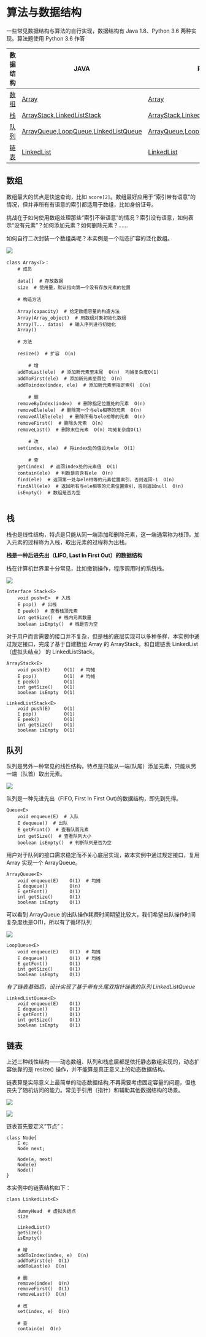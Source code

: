 # 算法与数据结构

一些常见数据结构与算法的自行实现，数据结构有 Java 1.8、Python 3.6 两种实现。算法题使用 Python 3.6 作答

| 数据结构                                                     | JAVA                                                         | Python                                                       |
| :----------------------------------------------------------- | ------------------------------------------------------------ | ------------------------------------------------------------ |
| [数组](https://github.com/LibertyDream/algorithm_data_structure#数组) | [Array](./datastruct/array/Array.java)                       | [Array](./datastruct/array/Array.py)                         |
| [栈](https://github.com/LibertyDream/algorithm_data_structure#栈) | [ArrayStack](./datastruct/stack/ArrayStack.java),[LinkedListStack](./datastruct/stack/LinkedListStack.java) | [ArrayStack](./datastruct/stack/ArrayStack.py),[LinkedListStack](./datastruct/stack/LinkedListStack.py) |
| [队列](https://github.com/LibertyDream/algorithm_data_structure#队列) | [ArrayQueue](./datastruct/queue/ArrayQueue.java),[LoopQueue](./datastruct/queue/LoopQueue.java),[LinkedListQueue](./datastruct/queue/LinkedListQueue.java) | [ArrayQueue](./datastruct/queue/ArrayQueue.py),[LoopQueue](./datastruct/queue/LoopQueue.py),[LinkedListQueue](./datastruct/queue/LinkedListQueue.py) |
| [链表](https://github.com/LibertyDream/algorithm_data_structure#链表) | [LinkedList](./datastruct/linkedlist/LinkedList.java)        | [LinkedList](./datastruct/linkedlist/LinkedList.py)          |

## 数组

数组最大的优点是快速查询，比如 `score[2]`。数组最好应用于“索引带有语意”的情况，但并非所有有语意的索引都适用于数组，比如身份证号。

挑战在于如何使用数组处理那些“索引不带语意”的情况？索引没有语意，如何表示“没有元素”？如何添加元素？如何删除元素？......

如何自行二次封装一个数组类呢？本实例是一个动态扩容的泛化数组。

![]( https://raw.githubusercontent.com/LibertyDream/diy_img_host/master/img/2019-07-03_array_structure.png)

```
class Array<T>：
    # 成员
    
    data[]  # 存放数据
    size  # 使用量，默认指向第一个没有存放元素的位置
    
    # 构造方法
    
    Array(capacity)  # 给定数组容量的构造方法
    Array(Array_object)  # 用数组对象初始化数组
    Array(T... datas)  # 输入序列进行初始化
    Array()
    
    # 方法
    
    resize()  # 扩容  O(n) 
    
        # 增
    addToLast(ele)  # 添加新元素至末尾  O(n)  均摊复杂度O(1)
    addToFirst(ele)  # 添加新元素至首位  O(n)
    addToindex(index, ele)  # 添加新元素至指定索引  O(n)
   	
        # 删
    removeByIndex(index)  # 删除指定位置处的元素  O(n)
    removeEle(ele)  # 删除第一个与ele相等的元素  O(n)
    removeAllEle(ele)  # 删除所有与ele相等的元素  O(n)
    removeFirst()  # 删除头元素  O(n)
    removeLast()  # 删除末位元素  O(n) 均摊复杂度O(1)
    
        # 改
    set(index, ele)  # 将index处的值设为ele  O(1)
    
        # 查
    get(index)  # 返回index处的元素值  O(1)
    contain(ele)  # 判断是否含有ele  O(n)
    find(ele)  # 返回第一处与ele相等的元素位置索引，否则返回-1  O(n)
    findAll(ele)  # 返回所有与ele相等的元素位置索引，否则返回null  O(n)
    isEmpty()  # 数组是否为空
    
```

## 栈

栈也是线性结构，特点是只能从同一端添加和删除元素，这一端通常称为栈顶。加入元素的过程称为入栈，取出元素的过程称为出栈。

**栈是一种后进先出（LIFO, Last In First Out）的数据结构**

栈在计算机世界里十分常见，比如撤销操作，程序调用时的系统栈。

![]( https://raw.githubusercontent.com/LibertyDream/diy_img_host/master/img/2019-07-12-stack.png)

```
Interface Stack<E>
    void push<E>  # 入栈
    E pop()  # 出栈
    E peek()  # 查看栈顶元素
    int getSize()  # 栈内元素数量
    boolean isEmpty()  # 栈是否为空
```

对于用户而言需要的接口并不复杂，但是栈的底层实现可以多种多样，本实例中通过规定接口，完成了基于自建数组 Array 的 ArrayStack，和自建链表 LinkedList（虚拟头结点） 的 LinkedListStack。

```
ArrayStack<E>
    void push(E)     O(1)  # 均摊
    E pop()          O(1)  # 均摊
    E peek()         O(1)
    int getSize()    O(1)
    boolean isEmpty  O(1)
    
LinkedListStack<E>
    void push(E)     O(1)
    E pop()          O(1)
    E peek()         O(1)
    int getSize()    O(1)
    boolean isEmpty  O(1)
```

## 队列

队列是另外一种常见的线性结构，特点是只能从一端(队尾）添加元素，只能从另一端（队首）取出元素。

![]( https://raw.githubusercontent.com/LibertyDream/diy_img_host/master/img/2019-07-13_queue.png)

队列是一种先进先出（FIFO, First In First Out)的数据结构，即先到先得。

```
Queue<E>
    void enqueue(E)  # 入队
    E dequeue()  # 出队
    E getFront()  # 查看队首元素
    int getSize()  # 查看队列大小
    boolean isEmpty()  # 判断队列是否为空
```

用户对于队列的接口需求稳定而不关心底层实现，故本实例中通过规定接口，复用 Array 实现一个 ArrayQueue。

```
ArrayQueue<E>
    void enqueue(E)    O(1)  # 均摊
    E dequeue()        O(n)
    E getFont()        O(1)
    int getSize()      O(1)
    boolean isEmpty    O(1)
```

可以看到 ArrayQueue 的出队操作耗费时间期望比较大，我们希望出队操作时间复杂度也是O(1)，所以有了循环队列

![]( https://raw.githubusercontent.com/LibertyDream/diy_img_host/master/img/2019-07-18_loopqueue.png)

```
LoopQueue<E>
    void enqueue(E)    O(1)  # 均摊
    E dequeue()        O(1)  # 均摊
    E getFont()        O(1)
    int getSize()      O(1)
    boolean isEmpty    O(1)
```

_有了链表基础后，设计实现了基于带有头尾双指针链表的队列 LinkedListQueue_

```
LinkedListQueue<E>
    void enqueue(E)    O(1)
    E dequeue()        O(1)
    E getFont()        O(1)
    int getSize()      O(1)
    boolean isEmpty    O(1)
```



## 链表

上述三种线性结构——动态数组、队列和栈底层都是依托静态数组实现的，动态扩容依靠的是 resize() 操作，并不能算是真正意义上的动态数据结构。

链表算是实际意义上最简单的动态数据结构,不再需要考虑固定容量的问题，但也丧失了随机访问的能力。常见于引用（指针）和辅助其他数据结构的场景。

![]( https://raw.githubusercontent.com/LibertyDream/diy_img_host/master/img/2019-07-23_linked_list.png)

![]( https://raw.githubusercontent.com/LibertyDream/diy_img_host/master/img/2019-07-23_linked_list_1.png)

链表首先要定义“节点”：

```
class Node{
    E e;
    Node next;
    
    Node(e, next)
    Node(e)
    Node()
}
```

本实例中的链表结构如下：

```
class LinkedList<E>

    dummyHead  # 虚拟头结点
    size
    
    LinkedList()
    getSize()
    isEmpty()
    
    # 增
    addToIndex(index, e)  O(n)
    addToFirst(e)  O(1)
    addToLast(e)  O(n)
    
    # 删
    remove(index)  O(n)
    removeFirst()  O(1)
    removeLast()  O(n)
    
    # 改
    set(index, e)  O(n)
    
    # 查
    contain(e)  O(n)
```

